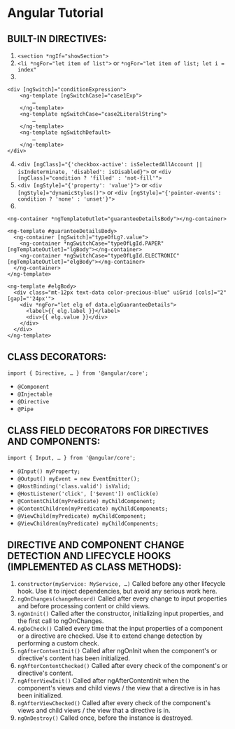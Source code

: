 # Angular Tutorial

## BUILT-IN DIRECTIVES:
1. `<section *ngIf="showSection">`
2. `<li *ngFor="let item of list">` or `*ngFor="let item of list; let i = index"`
3. 
```
<div [ngSwitch]="conditionExpression">
    <ng-template [ngSwitchCase]="case1Exp"> 
        … 
    </ng-template>
    <ng-template ngSwitchCase="case2LiteralString"> 
        … 
    </ng-template>
    <ng-template ngSwitchDefault> 
        … 
    </ng-template> 
</div>
```
4. `<div [ngClass]="{'checkbox-active': isSelectedAllAccount || isIndeterminate, 'disabled': isDisabled}">` or `<div [ngClass]="condition ? 'filled' : 'not-fill'">`
5. `<div [ngStyle]="{'property': 'value'}">` or `<div [ngStyle]="dynamicStyles()">` or `<div [ngStyle]="{'pointer-events': condition ? 'none' : 'unset'}">`
6.
```
<ng-container *ngTemplateOutlet="guaranteeDetailsBody"></ng-container>

<ng-template #guaranteeDetailsBody>
  <ng-container [ngSwitch]="typeOfLg?.value">
    <ng-container *ngSwitchCase="typeOfLgId.PAPER" [ngTemplateOutlet]="lgBody"></ng-container>
    <ng-container *ngSwitchCase="typeOfLgId.ELECTRONIC" [ngTemplateOutlet]="elgBody"></ng-container>
  </ng-container>
</ng-template>

<ng-template #elgBody>
  <div class="mt-12px text-data color-precious-blue" uiGrid [cols]="2" [gap]="'24px'">
    <div *ngFor="let elg of data.elgGuaranteeDetails">
      <label>{{ elg.label }}</label>
      <div>{{ elg.value }}</div>
    </div>
  </div>
</ng-template>
```

## CLASS DECORATORS:
`import { Directive, … } from '@angular/core';`
- `@Component`
- `@Injectable`
- `@Directive`
- `@Pipe`

## CLASS FIELD DECORATORS FOR DIRECTIVES AND COMPONENTS:
`import { Input, … } from '@angular/core';`
- `@Input() myProperty;`
- `@Output() myEvent = new EventEmitter();`
- `@HostBinding('class.valid') isValid;`
- `@HostListener('click', ['$event']) onClick(e)`
- `@ContentChild(myPredicate) myChildComponent;`
- `@ContentChildren(myPredicate) myChildComponents;`
- `@ViewChild(myPredicate) myChildComponent;`
- `@ViewChildren(myPredicate) myChildComponents;`

## DIRECTIVE AND COMPONENT CHANGE DETECTION AND LIFECYCLE HOOKS (IMPLEMENTED AS CLASS METHODS):
1. `constructor(myService: MyService, …)`
Called before any other lifecycle hook. Use it to inject dependencies, but avoid any serious work here.
2. `ngOnChanges(changeRecord)`
Called after every change to input properties and before processing content or child views.
3. `ngOnInit()`
Called after the constructor, initializing input properties, and the first call to ngOnChanges.
4. `ngDoCheck()`
Called every time that the input properties of a component or a directive are checked. Use it to extend change detection by performing a custom check.
5. `ngAfterContentInit()`
Called after ngOnInit when the component's or directive's content has been initialized.
6. `ngAfterContentChecked()`
Called after every check of the component's or directive's content.
7. `ngAfterViewInit()`
Called after ngAfterContentInit when the component's views and child views / the view that a directive is in has been initialized.
8. `ngAfterViewChecked()`
Called after every check of the component's views and child views / the view that a directive is in.
9. `ngOnDestroy()`
Called once, before the instance is destroyed.
